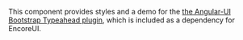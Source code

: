 This component provides styles and a demo for the [the Angular-UI Bootstrap Typeahead plugin](https://github.com/angular-ui/bootstrap/tree/master/src/typeahead), which is included as a dependency for EncoreUI.
